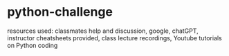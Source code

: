 # python-challenge
resources used: classmates help and discussion, google, chatGPT, instructor cheatsheets provided, class lecture recordings, Youtube tutorials on Python coding
